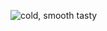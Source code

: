 ![cold, smooth   tasty](https://user-images.githubusercontent.com/67300899/144000956-51ce5ae1-9ab4-4d75-9e1b-66f56a39cf9d.png)

